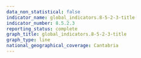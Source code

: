 ```yaml
---
data_non_statistical: false
indicator_name: global_indicators.8-5-2-3-title
indicator_number: 8.5.2.3
reporting_status: complete
graph_title: global_indicators.8-5-2-3-title
graph_type: line
national_geographical_coverage: Cantabria
---
```

